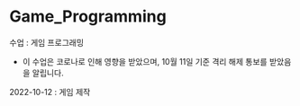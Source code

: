 # Game_Programming

수업 : 게임 프로그래밍

- 이 수업은 코로나로 인해 영향을 받았으며, 10월 11일 기준 격리 해제 통보를 받았음을 알립니다.

2022-10-12 : 게임 제작 
